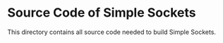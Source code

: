 # Source Code of Simple Sockets

This directory contains all source code needed to build Simple Sockets.

